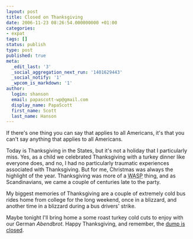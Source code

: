 ```yaml
---
layout: post
title: Closed on Thanksgiving
date: 2006-11-23 08:26:54.000000000 +01:00
categories:
- expat
tags: []
status: publish
type: post
published: true
meta:
  _edit_last: '3'
  _social_aggregation_next_run: '1401629443'
  _social_notify: '1'
  _wpcom_is_markdown: '1'
author:
  login: shanson
  email: papascott-wp@gmail.com
  display_name: PapaScott
  first_name: Scott
  last_name: Hanson
---
```

<p>If there's one thing you can say that applies to all Americans, it's that you can't say anything that applies to all Americans.</p>
<p>Today is Thanksgiving in the States, but it's not a holiday that I particularly miss. Yes, as a child we celebrated Thanksgiving with a turkey dinner like everyone does, and no, I had no particularly traumatic experiences associated with Thanksgiving. But for me, Christmas was always the highlight of the year. Thanksgiving was more of a <abbr title="White Anglo-Saxon Protestant">WASP</abbr> thing, and as Scandinavians, we came a couple of centuries late to the party.</p>
<p>My biggest memories of Thanksgiving are a couple of extremely cold bus rides home from college for the long weekend, once in a blizzard, and another time in a blizzard during a bus drivers' strike.</p>
<p>Maybe tonight I'll bring home a some roast turkey cold cuts to enjoy with our German <em>Abendbrot</em>. Happy Thanksgiving, and remember, the <a href="http://www.arlo.net/resources/lyrics/alices.shtml">dump is closed</a>.</p>
